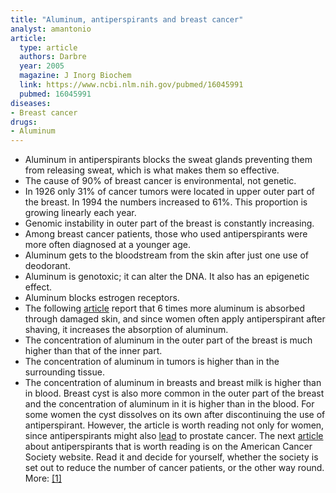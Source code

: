 ```yaml
---
title: "Aluminum, antiperspirants and breast cancer"
analyst: amantonio
article:
  type: article
  authors: Darbre
  year: 2005
  magazine: J Inorg Biochem
  link: https://www.ncbi.nlm.nih.gov/pubmed/16045991
  pubmed: 16045991
diseases:
- Breast cancer
drugs:
- Aluminum
---
```


- Aluminum in antiperspirants blocks the sweat glands preventing them from releasing sweat, which is what makes them so effective.
- The cause of 90% of breast cancer is environmental, not genetic.
- In 1926 only 31% of cancer tumors were located in upper outer part of the breast. In 1994 the numbers increased to 61%. This proportion is growing linearly each year.
- Genomic instability in outer part of the breast is constantly increasing.
- Among breast cancer patients, those who used antiperspirants were more often diagnosed at a younger age.
- Aluminum gets to the bloodstream from the skin after just one use of deodorant.
- Aluminum is genotoxic; it can alter the DNA. It also has an epigenetic effect.
- Aluminum blocks estrogen receptors.
- The following [article](https://www.ncbi.nlm.nih.gov/pubmed/26997127) report that 6 times more aluminum is absorbed through damaged skin, and since women often apply antiperspirant after shaving, it increases the absorption of aluminum.
- The concentration of aluminum in the outer part of the breast is much higher than that of the inner part.
- The concentration of aluminum in tumors is higher than in the surrounding tissue.
- The concentration of aluminum in breasts and breast milk is higher than in blood.
Breast cyst is also more common in the outer part of the breast and the concentration of aluminum in it is higher than in the blood. For some women the cyst dissolves on its own after discontinuing the use of antiperspirant.
However, the article is worth reading not only for women, since antiperspirants might also [lead](https://www.ncbi.nlm.nih.gov/pubmed/19307063) to prostate cancer.
The next [article](https://www.cancer.org/cancer/cancer-causes/antiperspirants-and-breast-cancer-risk.html) about antiperspirants that is worth reading is on the American Cancer Society website. Read it and decide for yourself, whether the society is set out to reduce the number of cancer patients, or the other way round. More: [[1]](https://www.ncbi.nlm.nih.gov/pubmed/27541736)
